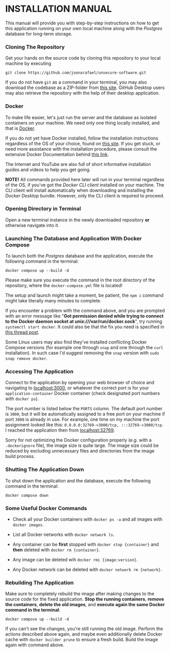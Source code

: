 # INSTALLATION MANUAL

This manual will provide you with step-by-step instructions on how to get this application running on your own local machine along with the _Postgres_ database for long-term storage.

### Cloning The Repository

Get your hands on the source code by cloning this repository to your local machine by executing

```
git clone https://github.com/joonarafael/unsecure-software.git
```

If you do not have `git` as a command in your terminal, you may also download the codebase as a ZIP-folder from [this site](https://github.com/joonarafael/unsecure-software/releases "Unsecure Software Releases"). GitHub Desktop users may also retrieve the repository with the help of their desktop application.

### Docker

To make life easier, let's just run the server and the database as isolated containers on your machine. We need only one thing locally installed, and that is [Docker](https://www.docker.com/ "Docker").

If you do not yet have Docker installed, follow the installation instructions regardless of the OS of your choice, found on [this site](https://www.docker.com/get-started/ "Docker - Get Started"). If you get stuck, or need more assistance with the installation procedure, please consult the extensive Docker Documentation behind [this link](https://docs.docker.com/desktop/ "Overview of Docker Desktop").

The Internet and YouTube are also full of short informative installation guides and videos to help you get going.

**NOTE!** All commands provided here later will run in your terminal regardless of the OS, if you've got the _Docker CLI client_ installed on your machine. The CLI client will install automatically when downloading and installing the _Docker Desktop_ bundle. However, only the CLI client is required to proceed.

### Opening Directory in Terminal

Open a new terminal instance in the newly downloaded repository **or** otherwise navigate into it.

### Launching The Database and Application With Docker Compose

To launch both the _Postgres_ database and the application, execute the following command in the terminal:

```
docker compose up --build -d
```

Please make sure you execute the command in the root directory of the repository, where the `docker-compose.yml` file is located!

The setup and launch might take a moment, be patient, the `npm i` command might take literally many minutes to complete.

If you encounter a problem with the command above, and you are prompted with an error message like "**Got permission denied while trying to connect to the Docker daemon socket at unix:///var/run/docker.sock**", try running `systemctl start docker`. It could also be that the fix you need is specified in [this thread post](https://www.digitalocean.com/community/questions/how-to-fix-docker-got-permission-denied-while-trying-to-connect-to-the-docker-daemon-socket "DigitalOcean - How to fix docker: Got permission denied while trying to connect to the Docker daemon socket").

Some Linux users may also find they've installed conflicting Docker Compose versions (for example one through `snap` and one through the `curl` installation). In such case I'd suggest removing the `snap` version with `sudo snap remove docker`.

### Accessing The Application

Connect to the application by opening your web browser of choice and navigating to [localhost:3000](http://localhost:3000 "Your localhost:3000"), or whatever the correct port is for your `application-container` Docker container (check designated port numbers with `docker ps`).

The port number is listed below the `PORTS` column. The default port number is `3000`, but it will be automatically assigned to a free port on your machine if port `3000` is already in use. For example, one time on my machine the port assignment looked like this: `0.0.0.0:32769->3000/tcp, :::32769->3000/tcp`. I reached the application then from [localhost:32769](http://localhost:32769 "Your localhost:32769").

Sorry for not optimizing the Docker configuration properly (e.g. with a `.dockerignore` file), the image size is quite large. The image size could be reduced by excluding unnecessary files and directories from the image build process.

### Shutting The Application Down

To shut down the application and the database, execute the following command in the terminal:

```
docker compose down
```

### Some Useful Docker Commands

- Check all your Docker containers with `docker ps -a` and all images with `docker images`.

- List all Docker networks with `docker network ls`.

- Any container can be **first** stopped with `docker stop {container}` and **then** deleted with `docker rm {container}`.

- Any image can be deleted wih `docker rmi {image:version}`.

- Any Docker network can be deleted with `docker network rm {network}`.

### Rebuilding The Application

Make sure to completely rebuild the image after making changes to the source code for the fixed application. **Stop the running containers**, **remove the containers**, **delete the old images**, and **execute again the same Docker command in the terminal**:

```
docker compose up --build -d
```

If you can't see the changes, you're still running the old image. Perform the actions described above again, and maybe even additionally delete Docker cache with `docker builder prune` to ensure a fresh build. Build the image again with command above.
